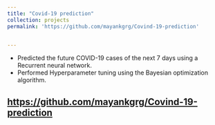 ```yaml
---
title: "Covid-19 prediction"
collection: projects
permalink: 'https://github.com/mayankgrg/Covind-19-prediction'


---
```

* Predicted the future COVID-19 cases of the next 7 days using a Recurrent neural network.<br>
* Performed Hyperparameter tuning using the Bayesian optimization algorithm.

  
https://github.com/mayankgrg/Covind-19-prediction
---
